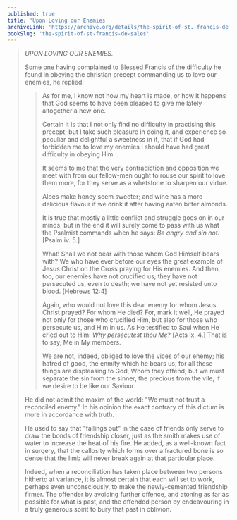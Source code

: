 ```yaml
---
published: true
title: 'Upon Loving our Enemies'
archiveLink: 'https://archive.org/details/the-spirit-of-st.-francis-de-sales/page/99?view=theater'
bookSlug: 'the-spirit-of-st-francis-de-sales'
---
```


> *UPON LOVING OUR ENEMIES.*
>
> Some one having complained to Blessed Francis of the difficulty he found in obeying the christian precept commanding us to love our enemies, he replied:
> 
>> As for me, I know not how my heart is made, or how it happens that God seems to have been pleased to give me lately altogether a new one.
>>
>> Certain it is that I not only find no difficulty in practising this precept; but I take such pleasure in doing it, and experience so peculiar and delightful a sweetness in it, that if God had forbidden me to love my enemies I should have had great difficulty in obeying Him.
>>
>> It seems to me that the very contradiction and opposition we meet with from our fellow-men ought to rouse our spirit to love them more, for they serve as a whetstone to sharpen our virtue.
>>
>> Aloes make honey seem sweeter; and wine has a more delicious flavour if we drink it after having eaten bitter almonds.
>>
>> It is true that mostly a little conflict and struggle goes on in our minds; but in the end it will surely come to pass with us what the Psalmist commands when he says: *Be angry and sin not.* [Psalm iv. 5.]
>>
>> What! Shall we not bear with those whom God Himself bears with? We who have ever before our eyes the great example of Jesus Christ on the Cross praying for His enemies. And then, too, our enemies have not crucified us; they have not persecuted us, even to death; we have not yet resisted unto blood. [Hebrews 12:4]
>>
>> Again, who would not love this dear enemy for whom Jesus Christ prayed? For whom He died? For, mark it well, He prayed not only for those who crucified Him, but also for those who persecute us, and Him in us. As He testified to Saul when He cried out to Him: *Why persecutest thou Me*? [Acts ix. 4.] That is to say, Me in My members.
>>
>> We are not, indeed, obliged to love the vices of our enemy; his hatred of good, the enmity which he bears us; for all these things are displeasing to God, Whom they offend; but we must separate the sin from the sinner, the precious from the vile, if we desire to be like our Saviour.
>
> He did not admit the maxim of the world: "We must not trust a reconciled enemy." In his opinion the exact contrary of this dictum is more in accordance with truth.
> 
> He used to say that "fallings out" in the case of friends only serve to draw the bonds of friendship closer, just as the smith makes use of water to increase the heat of his fire. He added, as a well-known fact in surgery, that the callosity which forms over a fractured bone is so dense that the limb will never break again at that particular place.
> 
> Indeed, when a reconciliation has taken place between two persons hitherto at variance, it is almost certain that each will set to work, perhaps even unconsciously, to make the newly-cemented friendship firmer. The offender by avoiding further offence, and atoning as far as possible for what is past, and the offended person by endeavouring in a truly generous spirit to bury that past in oblivion.